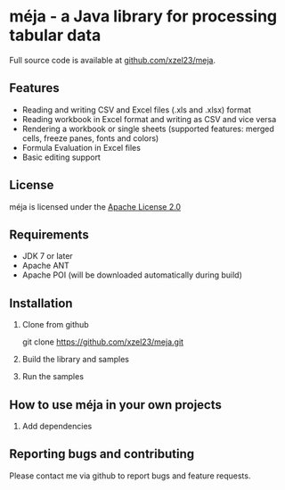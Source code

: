 # méja - a Java library for processing tabular data

Full source code is available at [github.com/xzel23/meja](https://github.com/xzel23/meja).

## Features
  
  * Reading and writing CSV and Excel files (.xls and .xlsx) format
  * Reading workbook in Excel format and writing as CSV and vice versa
  * Rendering a workbook or single sheets (supported features: merged cells, freeze panes, fonts and colors)
  * Formula Evaluation in Excel files
  * Basic editing support

## License
méja is licensed under the [Apache License 2.0](http://www.apache.org/licenses/LICENSE-2.0)

## Requirements

  * JDK 7 or later
  * Apache ANT
  * Apache POI (will be downloaded automatically during build)

## Installation

  1. Clone from github

     git clone https://github.com/xzel23/meja.git

  2. Build the library and samples

  3. Run the samples

## How to use méja in your own projects

  1. Add dependencies

## Reporting bugs and contributing
Please contact me via github to report bugs and feature requests.

